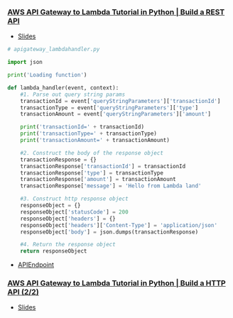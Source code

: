 ### [AWS API Gateway to Lambda Tutorial in Python | Build a REST API](https://www.youtube.com/watch?v=uFsaiEhr1zs)

-   [Slides](./Gateway_to_Lambda.pdf)

```python
# apigateway_lambdahandler.py

import json

print('Loading function')

def lambda_handler(event, context):
	#1. Parse out query string params
	transactionId = event['queryStringParameters']['transactionId']
	transactionType = event['queryStringParameters']['type']
	transactionAmount = event['queryStringParameters']['amount']

	print('transactionId=' + transactionId)
	print('transactionType=' + transactionType)
	print('transactionAmount=' + transactionAmount)

	#2. Construct the body of the response object
	transactionResponse = {}
	transactionResponse['transactionId'] = transactionId
	transactionResponse['type'] = transactionType
	transactionResponse['amount'] = transactionAmount
	transactionResponse['message'] = 'Hello from Lambda land'

	#3. Construct http response object
	responseObject = {}
	responseObject['statusCode'] = 200
	responseObject['headers'] = {}
	responseObject['headers']['Content-Type'] = 'application/json'
	responseObject['body'] = json.dumps(transactionResponse)

	#4. Return the response object
	return responseObject
```

-   [APIEndpoint](https://v9oadws2h3.execute-api.us-east-1.amazonaws.com/dev/transactions?transactionId=5&type=PURCHASE&amount=500)

### [AWS API Gateway to Lambda Tutorial in Python | Build a HTTP API (2/2)](https://www.youtube.com/watch?v=M91vXdjve7A)

-   [Slides](./Gateway_to_Lambda_HTTP.pdf)
